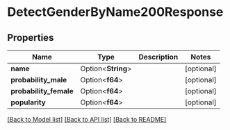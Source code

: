 # DetectGenderByName200Response

## Properties

Name | Type | Description | Notes
------------ | ------------- | ------------- | -------------
**name** | Option<**String**> |  | [optional]
**probability_male** | Option<**f64**> |  | [optional]
**probability_female** | Option<**f64**> |  | [optional]
**popularity** | Option<**f64**> |  | [optional]

[[Back to Model list]](../README.md#documentation-for-models) [[Back to API list]](../README.md#documentation-for-api-endpoints) [[Back to README]](../README.md)


